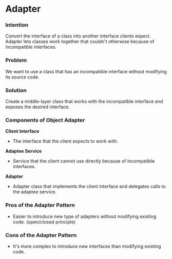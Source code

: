 # Adapter

### Intention
Convert the interface of a class into another interface clients expect.
Adapter lets classes work together that couldn't otherwise because of incompatible interfaces.

### Problem
We want to use a class that has an incompatible interface without modifying its source code.

### Solution
Create a middle-layer class that works with the incompatible interface and exposes the desired interface.

### Components of Object Adapter

 **Client Interface**
 - The interface that the client expects to work with.

 **Adaptee Service**
 - Service that the client cannot use directly because of incompatible interfaces.
  
 **Adapter**
 - Adapter class that implements the client interface and delegates calls to the adaptee service.

### Pros of the Adapter Pattern
- Easier to introduce new type of adapters without modifying existing code. (open/closed principle)

### Cons of the Adapter Pattern
- It's more complex to introduce new interfaces than modifying existing code.
